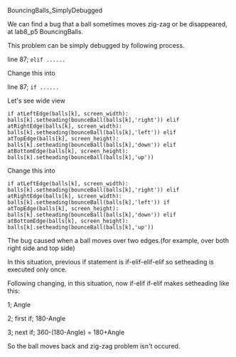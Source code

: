 BouncingBalls_SimplyDebugged

We can find a bug that a ball sometimes moves zig-zag or be disappeared, at lab8_p5 BouncingBalls.

 

This problem can be simply debugged by following process.

line 87; `elif ......`

Change this into

line 87; `if ......`

 

Let's see wide view

`if atLeftEdge(balls[k], screen_width):
    balls[k].setheading(bounceBall(balls[k],'right'))
elif atRightEdge(balls[k], screen_width):
    balls[k].setheading(bounceBall(balls[k],'left'))
elif atTopEdge(balls[k], screen_height):
    balls[k].setheading(bounceBall(balls[k],'down'))
elif atBottomEdge(balls[k], screen_height):
    balls[k].setheading(bounceBall(balls[k],'up'))`
    
Change this into

`if atLeftEdge(balls[k], screen_width):
    balls[k].setheading(bounceBall(balls[k],'right'))
elif atRightEdge(balls[k], screen_width):
    balls[k].setheading(bounceBall(balls[k],'left'))
if atTopEdge(balls[k], screen_height):
    balls[k].setheading(bounceBall(balls[k],'down'))
elif atBottomEdge(balls[k], screen_height):
    balls[k].setheading(bounceBall(balls[k],'up'))`
 

The bug caused when a ball moves over two edges.(for example, over both right side and top side)

In this situation, previous if statement is if-elif-elif-elif so setheading is executed only once.

Following changing, in this situation, now if-elif if-elif makes setheading like this:

 1;   Angle

 2;   first if;  180-Angle

 3;   next if;   360-(180-Angle) = 180+Angle

So the ball moves back and zig-zag problem isn't occured.
